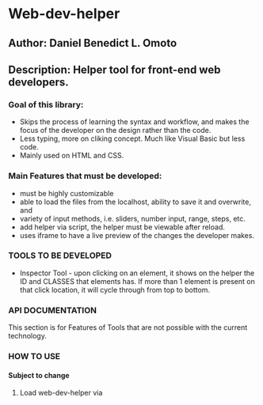 # Web-dev-helper

## Author: Daniel Benedict L. Omoto
## Description: Helper tool for front-end web developers. 

### Goal of this library:
* Skips the process of learning the syntax and workflow, and makes the focus of the developer on the design rather than the code.
* Less typing, more on cliking concept. Much like Visual Basic but less code. 
* Mainly used on HTML and CSS.

### Main Features that must be developed:
* must be highly customizable
* able to load the files from the localhost, ability to save it and overwrite, and
* variety of input methods, i.e. sliders, number input, range, steps, etc.
* add helper via script, the helper must be viewable after reload.
* uses iframe to have a live preview of the changes the developer makes.

### TOOLS TO BE DEVELOPED
* Inspector Tool - upon clicking on an element, it shows on the helper the ID and CLASSES that elements has. If more than 1 element is present on that click location, it will cycle through from top to bottom.


### API DOCUMENTATION
This section is for Features of Tools that are not possible with the current technology.

### HOW TO USE
#### Subject to change
1. Load web-dev-helper via <script>, do not write anything on the body. Inputs 
2. 
3. Helper will automatically adjust the environment ( ideally )

### CURRENTLY IN DEVELOPMENT
1. Main tool interface and display area.

